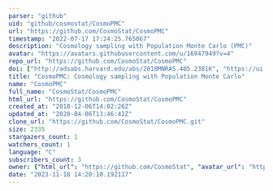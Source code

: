 ```yaml
---
parser: "github"
uid: "github/cosmostat/CosmoPMC"
url: "https://github.com/CosmoStat/CosmoPMC"
timestamp: "2022-07-17 17:24:25.765067"
description: "Cosmology sampling with Population Monte Carlo (PMC)"
avatar: "https://avatars.githubusercontent.com/u/16947949?v=4"
repo_url: "https://github.com/CosmoStat/CosmoPMC"
doi: ["http://adsabs.harvard.edu/abs/2010MNRAS.405.2381K", "https://ui.adsabs.harvard.edu/abs/2012ascl.soft12006K/abstract"]
title: "CosmoPMC: Cosmology sampling with Population Monte Carlo"
name: "CosmoPMC"
full_name: "CosmoStat/CosmoPMC"
html_url: "https://github.com/CosmoStat/CosmoPMC"
created_at: "2018-12-06T14:02:26Z"
updated_at: "2020-04-06T13:46:42Z"
clone_url: "https://github.com/CosmoStat/CosmoPMC.git"
size: 2335
stargazers_count: 1
watchers_count: 1
language: "C"
subscribers_count: 3
owner: {"html_url": "https://github.com/CosmoStat", "avatar_url": "https://avatars.githubusercontent.com/u/16947949?v=4", "login": "CosmoStat", "type": "Organization"}
date: "2023-11-18 14:20:10.192117"
---
```

